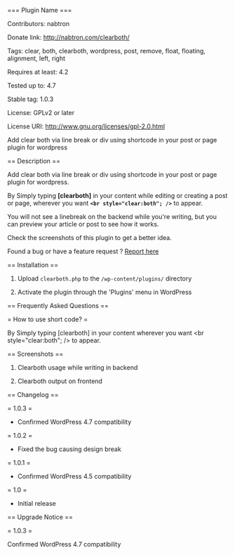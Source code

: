 === Plugin Name ===

Contributors: nabtron

Donate link: http://nabtron.com/clearboth/

Tags: clear, both, clearboth, wordpress, post, remove, float, floating, alignment, left, right

Requires at least: 4.2

Tested up to: 4.7

Stable tag: 1.0.3

License: GPLv2 or later

License URI: http://www.gnu.org/licenses/gpl-2.0.html

Add clear both via line break or div using shortcode in your post or page plugin for wordpress

== Description ==

Add clear both via line break or div using shortcode in your post or page plugin for wordpress.

By Simply typing <strong>[clearboth]</strong> in your content while editing or creating a post or page, wherever you want <strong><code>&lt;br style="clear:both"; /&gt;</code></strong> to appear.

You will not see a linebreak on the backend while you're writing, but you can preview your article or post to see how it works. 

Check the screenshots of this plugin to get a better idea.

Found a bug or have a feature request ? <a href="http://nabtron.com/clearboth/">Report here</a>

== Installation ==

1. Upload `clearboth.php` to the `/wp-content/plugins/` directory

2. Activate the plugin through the 'Plugins' menu in WordPress

== Frequently Asked Questions ==

= How to use short code? =

By Simply typing [clearboth] in your content wherever you want <br style="clear:both"; /> to appear.

== Screenshots ==

1. Clearboth usage while writing in backend

2. Clearboth output on frontend

== Changelog ==

= 1.0.3 =

* Confirmed WordPress 4.7 compatibility

= 1.0.2 =

* Fixed the bug causing design break

= 1.0.1 =

* Confirmed WordPress 4.5 compatibility

= 1.0 =

* Initial release

== Upgrade Notice ==

= 1.0.3 =

Confirmed WordPress 4.7 compatibility
